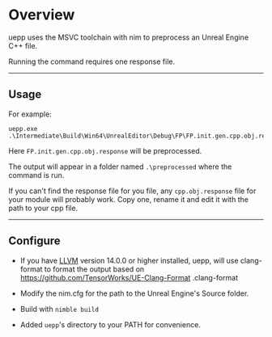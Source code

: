 # Overview
uepp uses the MSVC toolchain with nim to preprocess an Unreal Engine C++ file.

Running the command requires one response file.

---
## Usage
For example:
```
uepp.exe .\Intermediate\Build\Win64\UnrealEditor\Debug\FP\FP.init.gen.cpp.obj.response
```

Here `FP.init.gen.cpp.obj.response` will be preprocessed.

The output will appear in a folder named `.\preprocessed` where the command is run.

If you can't find the response file for you file, any `cpp.obj.response` file for your
module will probably work. Copy one, rename it and edit it with the path to your cpp file.

---
## Configure
  * If you have [LLVM](https://llvm.org/) version 14.0.0 or higher installed, uepp, will
use clang-format to format the output based on https://github.com/TensorWorks/UE-Clang-Format .clang-format

  * Modify the nim.cfg for the path to the Unreal Engine's Source folder.

  * Build with `nimble build`

  * Added `uepp`'s directory to your PATH for convenience.